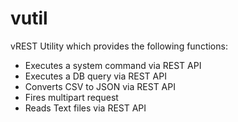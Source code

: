 # vutil #

vREST Utility which provides the following functions:

* Executes a system command via REST API
* Executes a DB query via REST API
* Converts CSV to JSON via REST API
* Fires multipart request
* Reads Text files via REST API